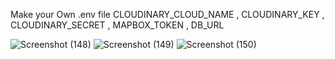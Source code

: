 Make your Own .env file
CLOUDINARY_CLOUD_NAME , CLOUDINARY_KEY , CLOUDINARY_SECRET , MAPBOX_TOKEN , DB_URL

![Screenshot (148)](https://user-images.githubusercontent.com/88723277/203745530-3d78d2a7-7ab5-4148-9a18-5e5ce7249eae.png)
![Screenshot (149)](https://user-images.githubusercontent.com/88723277/203745537-470cd895-d94f-4e62-9ec7-9942734117d0.png)
![Screenshot (150)](https://user-images.githubusercontent.com/88723277/203745544-f4b16a6b-0903-496a-8789-99378bb0b6ff.png)
